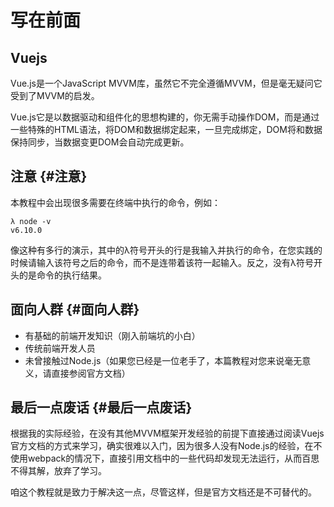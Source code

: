 # 写在前面

## Vuejs

Vue.js是一个JavaScript MVVM库，虽然它不完全遵循MVVM，但是毫无疑问它受到了MVVM的启发。

Vue.js它是以数据驱动和组件化的思想构建的，你无需手动操作DOM，而是通过一些特殊的HTML语法，将DOM和数据绑定起来，一旦完成绑定，DOM将和数据保持同步，当数据变更DOM会自动完成更新。



## 注意 {#注意}

本教程中会出现很多需要在终端中执行的命令，例如：

```
λ node -v
v6.10.0
```

像这种有多行的演示，其中的λ符号开头的行是我输入并执行的命令，在您实践的时候请输入该符号之后的命令，而不是连带着该符一起输入。反之，没有λ符号开头的是命令的执行结果。

## 面向人群 {#面向人群}

* 有基础的前端开发知识（刚入前端坑的小白）
* 传统前端开发人员
* 未曾接触过Node.js（如果您已经是一位老手了，本篇教程对您来说毫无意义，请直接参阅官方文档）

## 最后一点废话 {#最后一点废话}

根据我的实际经验，在没有其他MVVM框架开发经验的前提下直接通过阅读Vuejs官方文档的方式来学习，确实很难以入门，因为很多人没有Node.js的经验，在不使用webpack的情况下，直接引用文档中的一些代码却发现无法运行，从而百思不得其解，放弃了学习。

咱这个教程就是致力于解决这一点，尽管这样，但是官方文档还是不可替代的。


